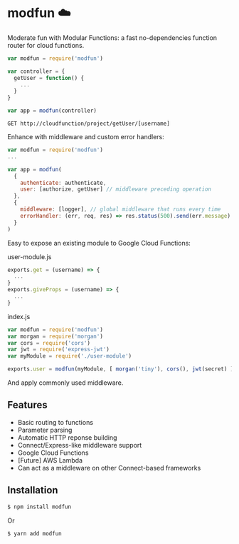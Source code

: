 # modfun :cloud:

Moderate fun with Modular Functions: a fast no-dependencies function router for cloud functions.

```js
var modfun = require('modfun')

var controller = {
  getUser = function() {
    ...
  }
}

var app = modfun(controller)
```

```
GET http://cloudfunction/project/getUser/[username]
```

Enhance with middleware and custom error handlers:

```js
var modfun = require('modfun')
...

var app = modfun(
  {
    authenticate: authenticate,
    user: [authorize, getUser] // middleware preceding operation
  },
  {
    middleware: [logger], // global middleware that runs every time
    errorHandler: (err, req, res) => res.status(500).send(err.message) // custom error handler
  }
)
```

Easy to expose an existing module to Google Cloud Functions:

user-module.js
```js
exports.get = (username) => {
  ...
}
exports.giveProps = (username) => {
  ...
}
```

index.js
```js
var modfun = require('modfun')
var morgan = require('morgan')
var cors = require('cors')
var jwt = require('express-jwt')
var myModule = require('./user-module')

exports.user = modfun(myModule, [ morgan('tiny'), cors(), jwt(secret) ])
```

And apply commonly used middleware.

## Features
  * Basic routing to functions
  * Parameter parsing
  * Automatic HTTP reponse building
  * Connect/Express-like middleware support
  * Google Cloud Functions
  * [Future] AWS Lambda
  * Can act as a middleware on other Connect-based frameworks

## Installation

```bash
$ npm install modfun
```

Or

```bash
$ yarn add modfun
```
